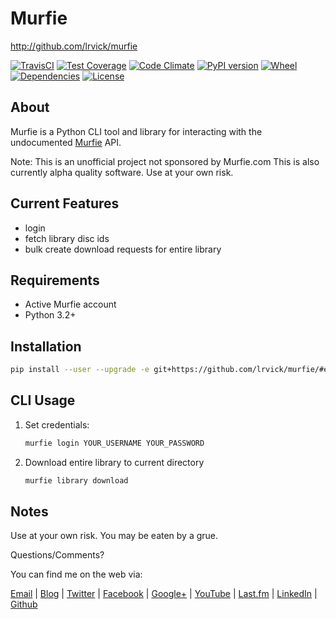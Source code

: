 # Murfie #

<http://github.com/lrvick/murfie>

[![TravisCI][travis-badge]][travis-status]
[![Test Coverage][cc-coverage-badge]][cc-coverage]
[![Code Climate][cc-badge]][cc-repo]
[![PyPI version][pypy-badge]][pypy]
[![Wheel][wheel-badge]][wheel]
[![Dependencies][dependencies-badge]][dependencies]
[![License][license-badge]][license]

## About ##

Murfie is a Python CLI tool and library for interacting with the undocumented
[Murfie][1] API.

Note: This is an unofficial project not sponsored by Murfie.com 
This is also currently alpha quality software. Use at your own risk.

[1]: https://murfie.com

## Current Features ##

  * login
  * fetch library disc ids
  * bulk create download requests for entire library

## Requirements ##
  
  * Active Murfie account
  * Python 3.2+

## Installation ##

```bash
pip install --user --upgrade -e git+https://github.com/lrvick/murfie/#egg=murfie
```

## CLI Usage ##

1. Set credentials:

    ```bash
    murfie login YOUR_USERNAME YOUR_PASSWORD
    ```

2. Download entire library to current directory

    ```bash
    murfie library download
    ```

## Notes ##

  Use at your own risk. You may be eaten by a grue.

  Questions/Comments?

  You can find me on the web via:

  [Email](mailto://lance@lrvick.net) |
  [Blog](http://lrvick.net) |
  [Twitter](http://twitter.com/lrvick) |
  [Facebook](http://facebook.com/lrvick) |
  [Google+](http://plus.google.com/109278148620470841006) |
  [YouTube](http://youtube.com/lrvick) |
  [Last.fm](http://last.fm/user/lrvick) |
  [LinkedIn](http://linkedin.com/in/lrvick) |
  [Github](http://github.com/lrvick/)

[cc-badge]: https://codeclimate.com/github/lrvick/murfie/badges/gpa.svg
[cc-coverage-badge]: https://codeclimate.com/github/lrvick/murfie/badges/coverage.svg
[cc-repo]: https://codeclimate.com/github/lrvick/murfie
[cc-coverage]: https://codeclimate.com/github/lrvick/murfie/coverage
[pypy-badge]: https://badge.fury.io/py/murfie.svg
[pypy]: https://pypi.python.org/pypi/murfie
[travis-badge]: https://travis-ci.org/lrvick/murfie.svg?branch=master
[travis-status]: https://travis-ci.org/lrvick/murfie
[license-badge]: https://img.shields.io/github/license/lrvick/murfie.svg?maxAge=2592000
[license]: https://github.com/lrvick/murfie/blob/master/LICENSE.md
[wheel-badge]: https://img.shields.io/pypi/format/murfie.svg
[wheel]: https://pypi.python.org/pypi/murfie
[dependencies-badge]: https://www.versioneye.com/user/projects/5780ca085bb139003969dcf8/badge.svg?style=flat-square
[dependencies]: https://www.versioneye.com/user/projects/5780ca085bb139003969dcf8
